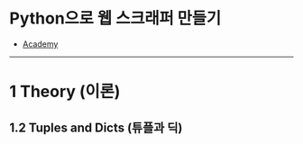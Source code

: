 # Python으로 웹 스크래퍼 만들기
- [Academy](https://academy.nomadcoders.co/courses/enrolled/681401)

---

# 1 Theory (이론)

## 1.2 Tuples and Dicts (튜플과 딕)